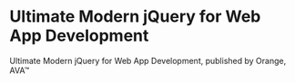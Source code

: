 # Ultimate Modern jQuery for Web App Development
Ultimate Modern jQuery for Web App Development, published by Orange, AVA™
